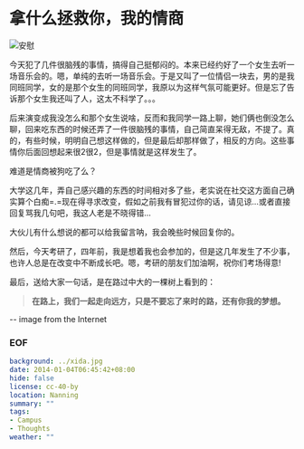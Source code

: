 拿什么拯救你，我的情商
======================
![安慰](http://farm3.staticflickr.com/2834/11737680053_b2a69e4f5f_o.png)

今天犯了几件很脑残的事情，搞得自己挺郁闷的。本来已经约好了一个女生去听一场音乐会的。嗯，单纯的去听一场音乐会。于是又叫了一位情侣一块去，男的是我同班同学，女的是那个女生的同班同学，我原以为这样气氛可能更好。但是忘了告诉那个女生我还叫了人，这太不科学了。。。

后来演变成我没怎么和那个女生说啥，反而和我同学一路上聊，她们俩也倒没怎么聊，回来吃东西的时候还弄了一件很脑残的事情，自己简直呆得无敌，不提了。真的，有些时候，明明自己想这样做的，但是最后却那样做了，相反的方向。这些事情你后面回想起来很2很2，但是事情就是这样发生了。

难道是情商被狗吃了么？

大学这几年，弄自己感兴趣的东西的时间相对多了些，老实说在社交这方面自己确实算个白痴=.=现在得寻求改变，假如之前我有冒犯过你的话，请见谅...或者直接回复骂我几句吧，我这人老是不晓得错...

大伙儿有什么想说的都可以给我留言呐，我会晚些时候回复你的。


然后，今天考研了，四年前，我是想着我也会参加的，但是这几年发生了不少事，也许人总是在改变中不断成长吧。嗯，考研的朋友们加油啊，祝你们考场得意!

最后，送给大家一句话，是在路过中大的一棵树上看到的：

> **在路上，我们一起走向远方，只是不要忘了来时的路，还有你我的梦想。**

--
image from the Internet

### EOF
```yaml
background: ../xida.jpg
date: 2014-01-04T06:45:42+08:00
hide: false
license: cc-40-by
location: Nanning
summary: ""
tags:
- Campus
- Thoughts
weather: ""
```

